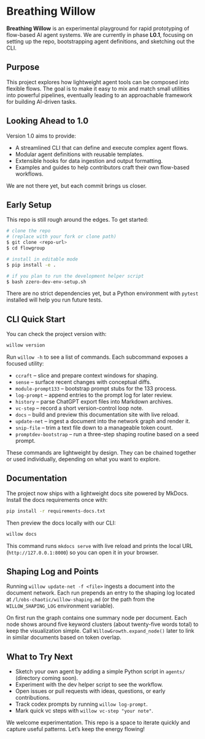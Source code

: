# Breathing Willow

**Breathing Willow** is an experimental playground for rapid prototyping of flow-based AI agent systems. We are currently in phase **L0.1**, focusing on setting up the repo, bootstrapping agent definitions, and sketching out the CLI.

## Purpose

This project explores how lightweight agent tools can be composed into flexible flows. The goal is to make it easy to mix and match small utilities into powerful pipelines, eventually leading to an approachable framework for building AI-driven tasks.

## Looking Ahead to 1.0

Version 1.0 aims to provide:

- A streamlined CLI that can define and execute complex agent flows.
- Modular agent definitions with reusable templates.
- Extensible hooks for data ingestion and output formatting.
- Examples and guides to help contributors craft their own flow-based workflows.

We are not there yet, but each commit brings us closer.

## Early Setup

This repo is still rough around the edges. To get started:

```bash
# clone the repo
# (replace with your fork or clone path)
$ git clone <repo-url>
$ cd flowgroup

# install in editable mode
$ pip install -e .

# if you plan to run the development helper script
$ bash zzero-dev-env-setup.sh
```

There are no strict dependencies yet, but a Python environment with `pytest` installed will help you run future tests.
## CLI Quick Start

You can check the project version with:

```bash
willow version
```

Run `willow -h` to see a list of commands. Each subcommand exposes a focused
utility:

- `ccraft` – slice and prepare context windows for shaping.
- `sense` – surface recent changes with conceptual diffs.
- `module-prompt133` – bootstrap prompt stubs for the 133 process.
- `log-prompt` – append entries to the prompt log for later review.
- `history` – parse ChatGPT export files into Markdown archives.
- `vc-step` – record a short version-control loop note.
- `docs` – build and preview this documentation site with live reload.
- `update-net` – ingest a document into the network graph and render it.
- `snip-file` – trim a text file down to a manageable token count.
- `promptdev-bootstrap` – run a three-step shaping routine based on a seed
  prompt.

These commands are lightweight by design. They can be chained together or used
individually, depending on what you want to explore.

## Documentation

The project now ships with a lightweight docs site powered by MkDocs.
Install the docs requirements once with:

```bash
pip install -r requirements-docs.txt
```

Then preview the docs locally with our CLI:

```bash
willow docs
```

This command runs `mkdocs serve` with live reload and prints the local URL
(`http://127.0.0.1:8000`) so you can open it in your browser.

## Shaping Log and Points

Running `willow update-net -f <file>` ingests a document into the
document network. Each run prepends an entry to the shaping log located at
`/l/obs-chaotic/willow-shaping.md` (or the path from the `WILLOW_SHAPING_LOG`
environment variable).

On first run the graph contains one summary node per document. Each node shows
around five keyword clusters (about twenty-five words total) to keep the
visualization simple. Call `WillowGrowth.expand_node()` later to link in
similar documents based on token overlap.
## What to Try Next

- Sketch your own agent by adding a simple Python script in `agents/` (directory coming soon).
- Experiment with the dev helper script to see the workflow.
- Open issues or pull requests with ideas, questions, or early contributions.
- Track codex prompts by running `willow log-prompt`.
- Mark quick vc steps with `willow vc-step "your note"`.

We welcome experimentation. This repo is a space to iterate quickly and capture useful patterns. Let’s keep the energy flowing!

